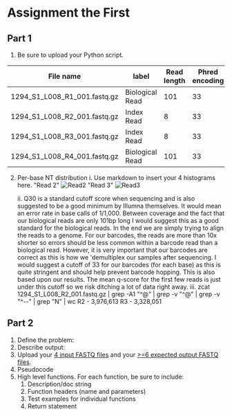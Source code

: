 # Assignment the First

## Part 1
1. Be sure to upload your Python script.

| File name | label | Read length | Phred encoding |
|---|---|---|---|
| 1294_S1_L008_R1_001.fastq.gz | Biological Read | 101 | 33 |
| 1294_S1_L008_R2_001.fastq.gz | Index Read | 8 | 33 |
| 1294_S1_L008_R3_001.fastq.gz | Index Read | 8 | 33 |
| 1294_S1_L008_R4_001.fastq.gz | Biological Read | 101 | 33 |

2. Per-base NT distribution
    i. Use markdown to insert your 4 histograms here.
    "Read 2"
    ![Read2](https://user-images.githubusercontent.com/107602241/181381885-34874444-e5a8-485c-ac10-a0623de47bd3.png)
    "Read 3"
    ![Read3](https://user-images.githubusercontent.com/107602241/181381905-73152b12-b336-4120-8965-90df199fb039.png)
    
    ii. Q30 is a standard cutoff score when sequencing and is also suggested to be a good minimum by Illumna 
    themselves. 
    It would mean an error rate in base calls of 1/1,000. Between coverage and the fact that our biological reads are 
    only 101bp long I would suggest
    this as a good standard for the biological reads. In the end we are simply trying to align the reads to a genome. 
    For our barcodes, the reads are more than 10x shorter so errors should be less common within a 
    barcode read than a biological read. However, it is very important that our barcodes are correct as this is how we 
    'demultiplex our samples
    after sequencing. I would suggest a cutoff of 33 for our barcodes (for each base) as this is quite stringent and 
    should help prevent barcode hopping. This is also based upon our results. The mean q-score for the first few reads 
    is just under this cutoff so we risk ditching a lot of data right away.
    iii. zcat 1294_S1_L008_R2_001.fastq.gz | grep -A1 "^@" | grep -v "^@" | grep -v "^--" | grep "N" | wc
         R2 - 3,976,613
         R3 - 3,328,051
    
## Part 2
1. Define the problem:
2. Describe output:
3. Upload your [4 input FASTQ files](../TEST-input_FASTQ) and your [>=6 expected output FASTQ files](../TEST-output_FASTQ).
4. Pseudocode
5. High level functions. For each function, be sure to include:
    1. Description/doc string
    2. Function headers (name and parameters)
    3. Test examples for individual functions
    4. Return statement
